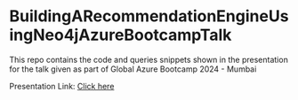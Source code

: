 # BuildingARecommendationEngineUsingNeo4jAzureBootcampTalk

This repo contains the code and queries snippets shown in the presentation for the talk given as part of Global Azure Bootcamp 2024 - Mumbai

Presentation Link: [Click here](https://www.canva.com/design/DAFvVzgdncA/QtcvZOd4odzPEGxGN2qcyw/view)
